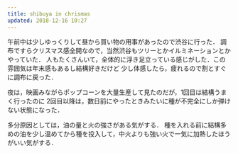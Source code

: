 ```yaml
---
title: shibuya in chrismas
updated: 2018-12-16 10:27
---
```

午前中は少しゆっくりして昼から買い物の用事があったので渋谷に行った．
調布ですらクリスマス感全開なので，当然渋谷もツリーとかイルミネーションとかやっていた．
人もたくさんいて，全体的に浮き足立っている感じがした．この雰囲気は年末感もあるし結構好きだけど
少し体感したら，疲れるので割とすぐに調布に戻った．

夜は，映画みながらポップコーンを大量生産して見たのだが，1回目は結構うまく行ったのに
2回目以降は，数日前にやったときみたいに種が不完全にしか弾けない状態になった．

多分原因としては，油の量と火の強さがある気がする．
種を入れる前に結構多めの油を少し温めてから種を投入して，中火よりも強い火で一気に加熱したほうがいい気がする．
